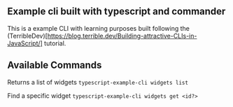 ## Example cli built with typescript and commander

This is a example CLI with learning purposes built following the (TerribleDev)[https://blog.terrible.dev/Building-attractive-CLIs-in-JavaScript/] tutorial.

## Available Commands

Returns a list of widgets
`typescript-example-cli widgets list`

Find a specific widget
`typescript-example-cli widgets get <id?>`
